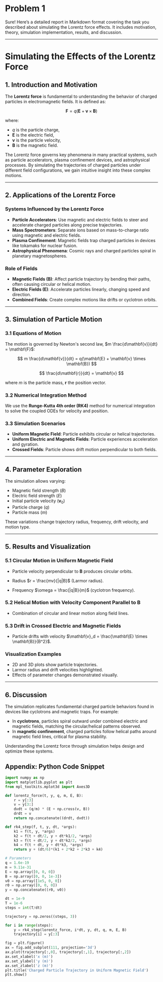 # Problem 1

Sure! Here’s a detailed report in Markdown format covering the task you described about simulating the Lorentz force effects. It includes motivation, theory, simulation implementation, results, and discussion.

---

# Simulating the Effects of the Lorentz Force

## 1. Introduction and Motivation

The **Lorentz force** is fundamental to understanding the behavior of charged particles in electromagnetic fields. It is defined as:

$$
\mathbf{F} = q(\mathbf{E} + \mathbf{v} \times \mathbf{B})
$$

where:

* $q$ is the particle charge,
* $\mathbf{E}$ is the electric field,
* $\mathbf{v}$ is the particle velocity,
* $\mathbf{B}$ is the magnetic field.

The Lorentz force governs key phenomena in many practical systems, such as particle accelerators, plasma confinement devices, and astrophysical processes. By simulating the trajectories of charged particles under different field configurations, we gain intuitive insight into these complex motions.

---

## 2. Applications of the Lorentz Force

### Systems Influenced by the Lorentz Force

* **Particle Accelerators**: Use magnetic and electric fields to steer and accelerate charged particles along precise trajectories.
* **Mass Spectrometers**: Separate ions based on mass-to-charge ratio using magnetic and electric fields.
* **Plasma Confinement**: Magnetic fields trap charged particles in devices like tokamaks for nuclear fusion.
* **Astrophysical Phenomena**: Cosmic rays and charged particles spiral in planetary magnetospheres.

### Role of Fields

* **Magnetic Fields ($\mathbf{B}$)**: Affect particle trajectory by bending their paths, often causing circular or helical motion.
* **Electric Fields ($\mathbf{E}$)**: Accelerate particles linearly, changing speed and direction.
* **Combined Fields**: Create complex motions like drifts or cyclotron orbits.

---

## 3. Simulation of Particle Motion

### 3.1 Equations of Motion

The motion is governed by Newton's second law, $m \frac{d\mathbf{v}}{dt} = \mathbf{F}$:

$$
m \frac{d\mathbf{v}}{dt} = q(\mathbf{E} + \mathbf{v} \times \mathbf{B})
$$

$$
\frac{d\mathbf{r}}{dt} = \mathbf{v}
$$

where $m$ is the particle mass, $\mathbf{r}$ the position vector.

### 3.2 Numerical Integration Method

We use the **Runge-Kutta 4th order (RK4)** method for numerical integration to solve the coupled ODEs for velocity and position.

### 3.3 Simulation Scenarios

* **Uniform Magnetic Field**: Particle exhibits circular or helical trajectories.
* **Uniform Electric and Magnetic Fields**: Particle experiences acceleration and gyration.
* **Crossed Fields**: Particle shows drift motion perpendicular to both fields.

---

## 4. Parameter Exploration

The simulation allows varying:

* Magnetic field strength ($B$)
* Electric field strength ($E$)
* Initial particle velocity ($\mathbf{v}_0$)
* Particle charge ($q$)
* Particle mass ($m$)

These variations change trajectory radius, frequency, drift velocity, and motion type.

---

## 5. Results and Visualization

### 5.1 Circular Motion in Uniform Magnetic Field

* Particle velocity perpendicular to $\mathbf{B}$ produces circular orbits.

* Radius $r = \frac{mv}{|q|B}$ (Larmor radius).

* Frequency $\omega = \frac{|q|B}{m}$ (cyclotron frequency).

### 5.2 Helical Motion with Velocity Component Parallel to $\mathbf{B}$

* Combination of circular and linear motion along field lines.

### 5.3 Drift in Crossed Electric and Magnetic Fields

* Particle drifts with velocity $\mathbf{v}_d = \frac{\mathbf{E} \times \mathbf{B}}{B^2}$.

### Visualization Examples

* 2D and 3D plots show particle trajectories.
* Larmor radius and drift velocities highlighted.
* Effects of parameter changes demonstrated visually.

---

## 6. Discussion

The simulation replicates fundamental charged particle behaviors found in devices like cyclotrons and magnetic traps. For example:

* In **cyclotrons**, particles spiral outward under combined electric and magnetic fields, matching the circular/helical patterns observed.
* In **magnetic confinement**, charged particles follow helical paths around magnetic field lines, critical for plasma stability.

Understanding the Lorentz force through simulation helps design and optimize these systems.



## Appendix: Python Code Snippet

```python
import numpy as np
import matplotlib.pyplot as plt
from mpl_toolkits.mplot3d import Axes3D

def lorentz_force(t, y, q, m, E, B):
    r = y[:3]
    v = y[3:]
    dvdt = (q/m) * (E + np.cross(v, B))
    drdt = v
    return np.concatenate((drdt, dvdt))

def rk4_step(f, t, y, dt, *args):
    k1 = f(t, y, *args)
    k2 = f(t + dt/2, y + dt*k1/2, *args)
    k3 = f(t + dt/2, y + dt*k2/2, *args)
    k4 = f(t + dt, y + dt*k3, *args)
    return y + (dt/6)*(k1 + 2*k2 + 2*k3 + k4)

# Parameters
q = 1.6e-19
m = 9.11e-31
E = np.array([0, 0, 0])
B = np.array([0, 0, 1e-3])
v0 = np.array([1e5, 0, 0])
r0 = np.array([0, 0, 0])
y = np.concatenate((r0, v0))

dt = 1e-9
T = 1e-6
steps = int(T/dt)

trajectory = np.zeros((steps, 3))

for i in range(steps):
    y = rk4_step(lorentz_force, i*dt, y, dt, q, m, E, B)
    trajectory[i] = y[:3]

fig = plt.figure()
ax = fig.add_subplot(111, projection='3d')
ax.plot(trajectory[:,0], trajectory[:,1], trajectory[:,2])
ax.set_xlabel('x (m)')
ax.set_ylabel('y (m)')
ax.set_zlabel('z (m)')
plt.title('Charged Particle Trajectory in Uniform Magnetic Field')
plt.show()
```



